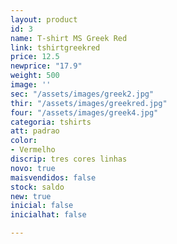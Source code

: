 ```yaml
---
layout: product
id: 3
name: T-shirt MS Greek Red
link: tshirtgreekred
price: 12.5
newprice: "17.9"
weight: 500
image: ''
sec: "/assets/images/greek2.jpg"
thir: "/assets/images/greekred.jpg"
four: "/assets/images/greek4.jpg"
categoria: tshirts
att: padrao
color:
- Vermelho
discrip: tres cores linhas
novo: true
maisvendidos: false
stock: saldo
new: true
inicial: false
inicialhat: false

---
```

